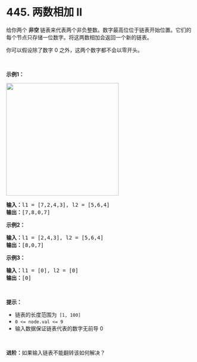# 445. 两数相加 II

<p>给你两个 <strong>非空 </strong>链表来代表两个非负整数。数字最高位位于链表开始位置。它们的每个节点只存储一位数字。将这两数相加会返回一个新的链表。</p>

<p>你可以假设除了数字 0 之外，这两个数字都不会以零开头。</p>

<p>&nbsp;</p>

<p><strong>示例1：</strong></p>

<p><img alt="" src="https://pic.leetcode-cn.com/1626420025-fZfzMX-image.png" style="width: 302px; " /></p>

<pre>
<strong>输入：</strong>l1 = [7,2,4,3], l2 = [5,6,4]
<strong>输出：</strong>[7,8,0,7]
</pre>

<p><strong>示例2：</strong></p>

<pre>
<strong>输入：</strong>l1 = [2,4,3], l2 = [5,6,4]
<strong>输出：</strong>[8,0,7]
</pre>

<p><strong>示例3：</strong></p>

<pre>
<strong>输入：</strong>l1 = [0], l2 = [0]
<strong>输出：</strong>[0]
</pre>

<p>&nbsp;</p>

<p><strong>提示：</strong></p>

<ul>
	<li>链表的长度范围为<code> [1, 100]</code></li>
	<li><code>0 &lt;= node.val &lt;= 9</code></li>
	<li>输入数据保证链表代表的数字无前导 0</li>
</ul>

<p>&nbsp;</p>

<p><strong>进阶：</strong>如果输入链表不能翻转该如何解决？</p>
